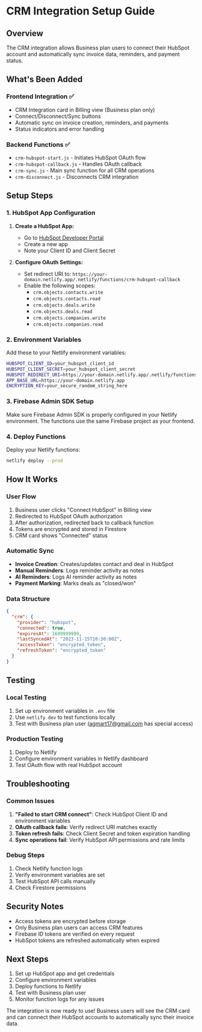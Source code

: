 # CRM Integration Setup Guide

## Overview
The CRM integration allows Business plan users to connect their HubSpot account and automatically sync invoice data, reminders, and payment status.

## What's Been Added

### Frontend Integration ✅
- CRM Integration card in Billing view (Business plan only)
- Connect/Disconnect/Sync buttons
- Automatic sync on invoice creation, reminders, and payments
- Status indicators and error handling

### Backend Functions ✅
- `crm-hubspot-start.js` - Initiates HubSpot OAuth flow
- `crm-hubspot-callback.js` - Handles OAuth callback
- `crm-sync.js` - Main sync function for all CRM operations
- `crm-disconnect.js` - Disconnects CRM integration

## Setup Steps

### 1. HubSpot App Configuration

1. **Create a HubSpot App:**
   - Go to [HubSpot Developer Portal](https://developers.hubspot.com/)
   - Create a new app
   - Note your Client ID and Client Secret

2. **Configure OAuth Settings:**
   - Set redirect URI to: `https://your-domain.netlify.app/.netlify/functions/crm-hubspot-callback`
   - Enable the following scopes:
     - `crm.objects.contacts.write`
     - `crm.objects.contacts.read`
     - `crm.objects.deals.write`
     - `crm.objects.deals.read`
     - `crm.objects.companies.write`
     - `crm.objects.companies.read`

### 2. Environment Variables

Add these to your Netlify environment variables:

```bash
HUBSPOT_CLIENT_ID=your_hubspot_client_id
HUBSPOT_CLIENT_SECRET=your_hubspot_client_secret
HUBSPOT_REDIRECT_URI=https://your-domain.netlify.app/.netlify/functions/crm-hubspot-callback
APP_BASE_URL=https://your-domain.netlify.app
ENCRYPTION_KEY=your_secure_random_string_here
```

### 3. Firebase Admin SDK Setup

Make sure Firebase Admin SDK is properly configured in your Netlify environment. The functions use the same Firebase project as your frontend.

### 4. Deploy Functions

Deploy your Netlify functions:
```bash
netlify deploy --prod
```

## How It Works

### User Flow
1. Business user clicks "Connect HubSpot" in Billing view
2. Redirected to HubSpot OAuth authorization
3. After authorization, redirected back to callback function
4. Tokens are encrypted and stored in Firestore
5. CRM card shows "Connected" status

### Automatic Sync
- **Invoice Creation**: Creates/updates contact and deal in HubSpot
- **Manual Reminders**: Logs reminder activity as notes
- **AI Reminders**: Logs AI reminder activity as notes
- **Payment Marking**: Marks deals as "closed/won"

### Data Structure
```json
{
  "crm": {
    "provider": "hubspot",
    "connected": true,
    "expiresAt": 1699999999,
    "lastSyncedAt": "2023-11-15T10:30:00Z",
    "accessToken": "encrypted_token",
    "refreshToken": "encrypted_token"
  }
}
```

## Testing

### Local Testing
1. Set up environment variables in `.env` file
2. Use `netlify dev` to test functions locally
3. Test with Business plan user (agmart17@gmail.com has special access)

### Production Testing
1. Deploy to Netlify
2. Configure environment variables in Netlify dashboard
3. Test OAuth flow with real HubSpot account

## Troubleshooting

### Common Issues
1. **"Failed to start CRM connect"**: Check HubSpot Client ID and environment variables
2. **OAuth callback fails**: Verify redirect URI matches exactly
3. **Token refresh fails**: Check Client Secret and token expiration handling
4. **Sync operations fail**: Verify HubSpot API permissions and rate limits

### Debug Steps
1. Check Netlify function logs
2. Verify environment variables are set
3. Test HubSpot API calls manually
4. Check Firestore permissions

## Security Notes

- Access tokens are encrypted before storage
- Only Business plan users can access CRM features
- Firebase ID tokens are verified on every request
- HubSpot tokens are refreshed automatically when expired

## Next Steps

1. Set up HubSpot app and get credentials
2. Configure environment variables
3. Deploy functions to Netlify
4. Test with Business plan user
5. Monitor function logs for any issues

The integration is now ready to use! Business users will see the CRM card and can connect their HubSpot accounts to automatically sync their invoice data.






